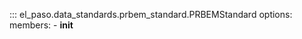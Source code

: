 ::: el_paso.data_standards.prbem_standard.PRBEMStandard
    options:
      members:
        - __init__